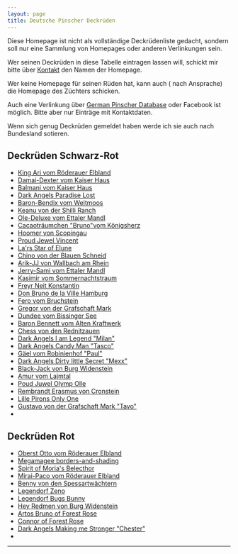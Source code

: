 ```yaml
---
layout: page
title: Deutsche Pinscher Deckrüden
---
```


Diese Homepage ist nicht als vollständige Deckrüdenliste gedacht, sondern soll nur eine Sammlung von Homepages oder anderen Verlinkungen sein.

Wer seinen Deckrüden in diese Tabelle eintragen lassen will, schickt mir bitte über [Kontakt](mailto:deutschepinscherdeckrueden@gmail.com) den Namen der Homepage. 

Wer keine Homepage für seinen Rüden hat, kann auch ( nach Ansprache) die Homepage des Züchters schicken.

Auch eine Verlinkung über [German Pinscher Database](https://pedigreedatabaseonline.com/germanpinscher/de/) oder Facebook ist möglich. Bitte aber nur Einträge mit Kontaktdaten.

Wenn sich genug Deckrüden gemeldet haben werde ich sie auch nach Bundesland sotieren.


## Deckrüden Schwarz-Rot

- [King Ari vom Röderauer Elbland](https://www.deutscher-pinscher-king-ari.de/oberst-otto/)
- [Damai-Dexter vom Kaiser Haus](https://www.damai-dexter-vom-kaiser-haus.de)
- [Balmani vom Kaiser Haus](https://www.topdogs.pro/zucht/deckr%C3%BCden/balmani-v-kaiser-haus/)
- [Dark Angels Paradise Lost](https://www.facebook.com/DeckruedeDeutscherPinscher)
- [Baron-Bendix vom Weitmoos](https://www.baron-bendix.de)
- [Keanu von der Shilli Ranch](https://keanuvonderschilliranch.jimdofree.com/)
- [Ole-Deluxe vom Ettaler Mandl](http://www.ole-deluxe.de/)
- [Cacaoträumchen "Bruno"vom Königsherz](https://deutscher-pinscher-koenigsherz.jimdofree.com/)
- [Hoomer von Scopingau](https://deutscher-pinscher-hoomer-von-scopingau.jimdosite.com/)
- [Proud Jewel Vincent](https://jesko-dp.de)
- [La'rs Star of Elune](http://deutscher-pinscher.pl)
- [Chino von der Blauen Schneid](https://chino-von-der-blauen-schneid.jimdosite.com/)
- [Arik-JJ von Wallbach am Rhein](https://www.deutscher-pinscher-jj.ch/)
- [Jerry-Sami vom Ettaler Mandl](https://jerrysamivomettalermandl.jimdofree.com/)
- [Kasimir vom Sommernachtstraum](https://pinscher-vom-stiepelsberg.de/hunde/kasimir/)
- [Freyr Neit Konstantin](http://www.haller-barnabas.de/)
- [Don Bruno de la Ville Hamburg](http://www.pinscher-hamburg.de/zuchtrüden/don-bruno/)
- [Fero vom Bruchstein](http://www.fero-vom-bruchstein.de/)
- [Gregor von der Grafschaft Mark](https://gregor-vdgm.wixsite.com/gregor-vdgm)
- [Dundee vom Bissinger See](http://www.pinscher-vom-bissinger-see.de/Deckrueden/)
- [Baron Bennett vom Alten Kraftwerk](https://baron-bennett.jimdofree.com/)
- [Chess von den Rednitzauen](https://pedigreedatabaseonline.com/germanpinscher/de/Chess-von-den-Rednitzauen/pedigree/5930/i)
- [Dark Angels I am Legend "Milan"](https://www.facebook.com/Dark-Angels-I-am-Legend-Deckr%C3%BCde-Deutscher-Pinscher-106280327555849)
- [Dark Angels Candy Man "Tasco"](https://pedigreedatabaseonline.com/germanpinscher/de/Dark-Angels-Candy-Man/pedigree/8379/i)
- [ Gäel vom Robinienhof "Paul"](http://gaeelvomrobinienhof.de/)
- [Dark Angels Dirty little Secret "Mexx"](https://pedigreedatabaseonline.com/germanpinscher/de/Dark-Angels-Dirty-Little-Secret/pedigree/6375/i)
- [Black-Jack von Burg Widenstein](https://peterschils.jimdofree.com/)
- [Amur vom Lajmtal](http://deutscherpinscher-dresden.de/)
- [Poud Juwel Olymp Olle](https://pedigreedatabaseonline.com/germanpinscher/de/Proud-Jewel-Olymp-Olle/pedigree/8618/i)
- [Rembrandt Erasmus von Cronstein](https://pedigreedatabaseonline.com/germanpinscher/de/Rembrandt-Erasmus-von-Cronestein/pedigree/3728/i)
- [Lille Pirons Only One](https://pedigreedatabaseonline.com/germanpinscher/de/Lilla-Pir%C3%B6ns-Only-One/pedigree/5405/i)
- [Gustavo von der Grafschaft Mark "Tavo"](http://www.pinscher-zwerge.de/14.html)
- 








## Deckrüden Rot

- [Oberst Otto vom Röderauer Elbland](https://www.deutscher-pinscher-king-ari.de/oberst-otto/)
- [Megamagee borders-and-shading](https://www.baeretriewers-pinscher.de)
- [Spirit of Moria's Belecthor](https://www.baeretriewers-pinscher.de)
- [Mirai-Paco vom Röderauer Elbland](https://deutscherpinscher.wixsite.com/zuchtruede)
- [Benny von den Spessartwächtern](https://bennyvondenspessartwaechtern.jimdofree.com/)
- [Legendorf Zeno]( http://dobinet.de/Zeno/)
- [Legendorf Bugs Bunny](https://legendorf-bugs-bunny.beepworld.de/)
- [Hey Redmen von Burg Widenstein](https://peterschils.jimdofree.com/) 
- [Artos Bruno of Forest Rose](https://pedigreedatabaseonline.com/germanpinscher/de/Artos-Bruno-of-Forest-Rose/pedigree/11912/i)
- [Connor of Forest Rose](https://pedigreedatabaseonline.com/germanpinscher/de/Artos-Bruno-of-Forest-Rose/pedigree/11912/i)
- [Dark Angels Making me Stronger "Chester"](https://www.dark-angels-making-me-stronger.de)
- 

---
